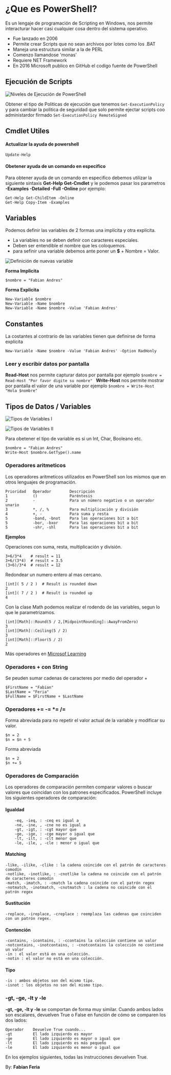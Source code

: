 # ¿Que es PowerShell?
Es un lengaje de programación de Scripting en Windows, nos permite interacturar  hacer casi cualquier cosa dentro del sistema operativo.

- Fue lanzado en 2006
- Permite crear Scripts que no sean archivos por lotes como los .BAT
- Maneja una estructura similar a la de PERL
- Comenzo llamandose 'monas'
- Requiere NET Framework
- En 2016 Microsoft publico en GitHub el codigo fuente de PowerShell

## Ejecución de Scripts

![Niveles de Ejecución de PowerShell](img/NivelesPermisividad.png)

Obtener el tipo de Politicas de ejecución que tenemos ```Get-ExecutionPolicy``` y para cambiar la politica de seguridad que solo permite ejectar scripts coo administardor firmado ```Set-ExecutionPolicy RemoteSigned```

## Cmdlet Utiles 

#### Actualizar la ayuda de powershell

`Update-Help`

#### Obetener ayuda de un comando en especifico

Para obtener ayuda de un comando en especifico debemos utilizar la siguiente sintaxis **Get-Help Get-Cmdlet** y le podemos pasar los parametros **-Examples -Detailed -Full -Online** por ejemplo:

```
Get-Help Get-ChildItem -Online
Get-Help Copy-Item -Examples
```

## Variables

Podemos definir las variables de 2 formas una implícita y otra explícita.

- La variables no se deben definir con caracteres especiales.
- Deben ser entendible el nombre que les coloquemos.
- para sefinir una variable debemos ante poner un **$** + Nombre = Valor.

![Definición de nuevas variable](/img/NewVariables.png)


**Forma Implicita**

`$nombre = "Fabian Andres"`

**Forma Explicita**

```
New-Variable $nombre
New-Variable -Name $nombre
New-Variable -Name $nombre -Value 'Fabian Andres'
```

## Constantes

La costantes al contrario de las variables tienen que definirse de forma explícita

`New-Variable -Name $nombre -Value 'Fabian Andres' -Option RadHonly`

### Leer y escribir datos por pantalla

**Read-Host** nos permite capturar datos por pantalla por ejemplo `$nombre = Read-Host "Por favor digite su nombre" `
**Write-Host** nos permite mostrar por pantalla el valor de una variable por ejemplo `$nombre = Write-Host "Hola $nombre" `

## Tipos de Datos / Variables

![Tipos de Variables I](/img/TiposDatos.png)

![Tipos de Variables II](/img/TiposDatos.png)

Para obetener el tipo de variable es si un Int, Char, Booleano etc.

```
$nombre = "Fabian Andres"
Write-Host $nombre.GetType().name
```

### Operadores aritmeticos

Los operadores aritmeticos utilizados en PowerShell son los mismos que en otros lenguajes de programación.

```
Prioridad 	Operador 	    Descripción
1 	        () 	            Paréntesis
2 	        - 	            Para un número negativo o un operador unario
3 	        *, /, % 	    Para multiplicación y división
4 	        +, - 	        Para suma y resta
5 	        -band, -bnot 	Para las operaciones bit a bit
5 	        -bor, -bxor 	Para las operaciones bit a bit
5 	        -shr, -shl 	    Para las operaciones bit a bit
```

**Ejemplos**

Operaciones con suma, resta, multiplicación y división.

```
3+6/3*4    # result = 11
3+6/(3*4)  # result = 3.5
(3+6)/3*4  # result = 12
```

Redondear un numero entero al mas cercano.

```
[int]( 5 / 2 )  # Result is rounded down
2
[int]( 7 / 2 )  # Result is rounded up
4
```

Con la clase Math podemos realizar el rodendo de las variables, segun lo que le parametrizamos.

```
[int][Math]::Round(5 / 2,[MidpointRounding]::AwayFromZero)
3
[int][Math]::Ceiling(5 / 2)
3
[int][Math]::Floor(5 / 2)
2
```

Más operadores en [Microsof Learning](https://learn.microsoft.com/es-es/powershell/module/microsoft.powershell.core/about/about_arithmetic_operators?view=powershell-7.3)

### Operadores + con String

Se peuden sumar cadenas de caracteres por medio del operador +

```
$FirstName = "Fabian"
$LastName = "Feria"
$FullName = $FirstName + $LastName
```

### Operadores += -= *= /=

Forma abreviada para no repetir el valor actual de la variable y modificar su valor.

```
$n = 2 
$n = $n + 5
```

Forma abreviada

```
$n = 2 
$n += 5
```

### Operadores de Comparación

Los operadores de comparación permiten comparar valores o buscar valores que coincidan con los patrones especificados. PowerShell incluye los siguientes operadores de comparación:

#### Igualdad

```    
    -eq, -ieq, : -ceq es igual a
    -ne, -ine, , -cne no es igual a
    -gt, -igt, : -cgt mayor que
    -ge, -ige, : -cge mayor o igual que
    -lt, -ilt, : -clt menor que
    -le, -ile, , -cle : menor o igual que
```

#### Matching

    -like, -ilike, -clike : la cadena coincide con el patrón de caracteres comodín
    -notlike, -inotlike, : -cnotlike la cadena no coincide con el patrón de caracteres comodín
    -match, -imatch, : -cmatch la cadena coincide con el patrón regex
    -notmatch, -inotmatch, -cnotmatch : la cadena no coincide con el patrón regex

#### Sustitución

    -replace, -ireplace, -creplace : reemplaza las cadenas que coinciden con un patrón regex.

#### Contención

    -contains, -icontains, : -ccontains la colección contiene un valor
    -notcontains, -inotcontains, : -cnotcontains la colección no contiene un valor
    -in : el valor está en una colección.
    -notin : el valor no está en una colección.

#### Tipo

    -is : ambos objetos son del mismo tipo.
    -isnot : los objetos no son del mismo tipo.

### -gt, -ge, -lt y -le

**-gt, -ge, -lt y -le** se comportan de forma muy similar. Cuando ambos lados son escalares, devuelven True o False en función de cómo se comparen los dos lados:

```
Operador 	Devuelve True cuando...
-gt 	    El lado izquierdo es mayor
-ge 	    El lado izquierdo es mayor o igual que
-lt 	    El lado izquierdo es más pequeño
-le 	    El lado izquierdo es menor o igual que
```

En los ejemplos siguientes, todas las instrucciones devuelven True.

By: **Fabian Feria**